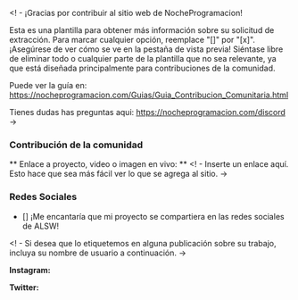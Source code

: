 <! -
¡Gracias por contribuir al sitio web de NocheProgramacion!

Esta es una plantilla para obtener más información sobre su solicitud de extracción. Para marcar cualquier opción, reemplace "[]" por "[x]". ¡Asegúrese de ver cómo se ve en la pestaña de vista previa! Siéntase libre de eliminar todo o cualquier parte de la plantilla que no sea relevante, ya que está diseñada principalmente para contribuciones de la comunidad.

Puede ver la guía en: https://nocheprogramacion.com/Guias/Guia_Contribucion_Comunitaria.html

Tienes dudas has preguntas aqui: https://nocheprogramacion.com/discord
->

### Contribución de la comunidad

** Enlace a proyecto, video o imagen en vivo: **
<! - Inserte un enlace aquí. Esto hace que sea más fácil ver lo que se agrega al sitio. ->

### Redes Sociales

- [] ¡Me encantaría que mi proyecto se compartiera en las redes sociales de ALSW!

<! - Si desea que lo etiquetemos en alguna publicación sobre su trabajo, incluya su nombre de usuario a continuación. ->

**Instagram:**

**Twitter:**
